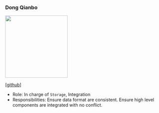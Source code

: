 ### Dong Qianbo

<img src="images/rollingpencil.png" width="200px">

[[github](http://github.com/rollingpencil)]

- Role: In charge of `Storage`, Integration
- Responsibilities: Ensure data format are consistent. Ensure high level components are integrated with no conflict.
